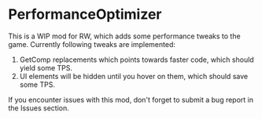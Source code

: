 # PerformanceOptimizer
This is a WIP mod for RW, which adds some performance tweaks to the game.
Currently following tweaks are implemented:
1) GetComp replacements which points towards faster code, which should yield some TPS.
2) UI elements will be hidden until you hover on them, which should save some TPS.

If you encounter issues with this mod, don't forget to submit a bug report in the Issues section.
